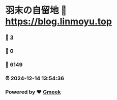# 羽末の自留地 :link: https://blog.linmoyu.top 
### :page_facing_up: [3](https://blog.linmoyu.top/tag.html) 
### :speech_balloon: 0 
### :hibiscus: 6149 
### :alarm_clock: 2024-12-14 13:54:36 
### Powered by :heart: [Gmeek](https://github.com/Meekdai/Gmeek)
